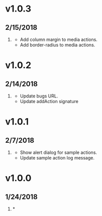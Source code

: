 # v1.0.3
## 2/15/2018

1. [](#new)
    * Add column margin to media actions.
    * Add border-radius to media actions.
    
# v1.0.2
## 2/14/2018

1. [](#new)
    * Update bugs URL.
    * Update addAction signature

# v1.0.1
## 2/7/2018

1. [](#new)
    * Show alert dialog for sample actions.
    * Update sample action log message.

# v1.0.0
##  1/24/2018

1. [](#Initial)
    * 